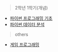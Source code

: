 > 2학년 1학기(개념)
- [파이썬 프로그래밍 기초](https://codingalzi.github.io/pybook/intro.html)
- [파이썬 데이터 분석](https://codingalzi.github.io/datapy/intro.html)

> others
- [게임 프로그래밍](https://inventwithpython.com/invent4thed/chapter0.html)

